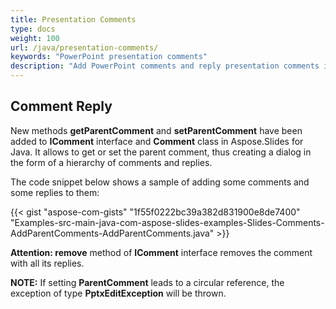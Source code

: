 ```yaml
---
title: Presentation Comments
type: docs
weight: 100
url: /java/presentation-comments/
keywords: "PowerPoint presentation comments"
description: "Add PowerPoint comments and reply presentation comments in Java."
---
```



## **Comment Reply**
New methods **getParentComment** and **setParentComment** have been added to **IComment** interface and **Comment** class in Aspose.Slides for Java. It allows to get or set the parent comment, thus creating a dialog in the form of a hierarchy of comments and replies.

The code snippet below shows a sample of adding some comments and some replies to them:

{{< gist "aspose-com-gists" "1f55f0222bc39a382d831900e8de7400" "Examples-src-main-java-com-aspose-slides-examples-Slides-Comments-AddParentComments-AddParentComments.java" >}}

**Attention: remove** method of **IComment** interface removes the comment with all its replies.

**NOTE:** If setting **ParentComment** leads to a circular reference, the exception of type **PptxEditException** will be thrown.

